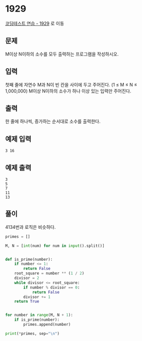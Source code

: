 # 1929

[코딩테스트 연습 - 1929][1] 로 이동

## 문제

M이상 N이하의 소수를 모두 출력하는 프로그램을 작성하시오.

## 입력

첫째 줄에 자연수 M과 N이 빈 칸을 사이에 두고 주어진다. (1 ≤ M ≤ N ≤ 1,000,000) M이상 N이하의 소수가 하나 이상 있는 입력만 주어진다.

## 출력

한 줄에 하나씩, 증가하는 순서대로 소수를 출력한다.

## 예제 입력

```
3 16

```

## 예제 출력

```
3
5
7
11
13

```

## 풀이

4134번과 로직은 비슷하다.

```python
primes = []

M, N = [int(num) for num in input().split()]


def is_prime(number):
    if number <= 1:
        return False
    root_square = number ** (1 / 2)
    divisor = 2
    while divisor <= root_square:
        if number % divisor == 0:
            return False
        divisor += 1
    return True


for number in range(M, N + 1):
    if is_prime(number):
        primes.append(number)

print(*primes, sep="\n")

```

[1]: https://www.acmicpc.net/problem/1929
